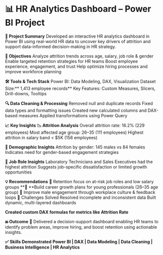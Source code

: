 # 📊 HR Analytics Dashboard – Power BI Project

**🧠 Project Summary**
Developed an interactive HR analytics dashboard in Power BI using real-world HR data to uncover key drivers of attrition and support data-informed decision-making in HR strategy.


**🎯 Objectives**
Analyze attrition trends across age, salary, job role & gender
Enable targeted retention strategies for HR teams
Boost employee experience, engagement, and trust
Help optimize hiring processes and improve workforce planning


**🛠️ **Tools & Tech Stack****
Power BI: Data Modeling, DAX, Visualization
Dataset Size:** 1,413 employee records**
Key Features: Custom Measures, Slicers, Drill-downs, Tooltips

**🔍 Data Cleaning & Processing**
Removed null and duplicate records
Fixed data types and formatting issues
Created new calculated columns and DAX-based measures
Applied transformations using Power Query


**📈 Key Insights**
**📉 Attrition Analysis**
Overall attrition rate: 16.2% (229 employees)
Most affected age group: 26–35 (111 employees)
Highest attrition in salary band < $5K (158 employees)


**👥 Demographic Insights**
Attrition by gender: 145 males vs 84 females
Indicates need for gender-based engagement strategies

**🏢 Job Role Insights**
Laboratory Technicians and Sales Executives had the highest attrition
Suggests job-specific dissatisfaction or limited growth opportunities


**💡 Recommendations**
**📌** Retention focus on at-risk job roles and low salary groups
**🚀 **Build career growth plans for young professionals (26–35 age group)
**🤝** Improve male engagement through workplace culture & feedback loops
**🧩** Challenges Solved
Resolved incomplete and inconsistent data
Built dynamic, multi-layered dashboards


**Created custom DAX formulas for metrics like Attrition Rate**

**🔚 Outcome**
**📌** Delivered a decision-support dashboard enabling HR teams to identify problem areas, improve hiring, and boost retention using actionable insights.

**✅ Skills Demonstrated**
**Power BI | DAX | Data Modeling | Data Cleaning | Business Intelligence | HR Analytics**
